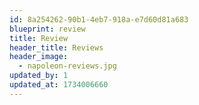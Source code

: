 ```yaml
---
id: 8a254262-90b1-4eb7-918a-e7d60d81a683
blueprint: review
title: Review
header_title: Reviews
header_image:
  - napoleon-reviews.jpg
updated_by: 1
updated_at: 1734006660
---
```

